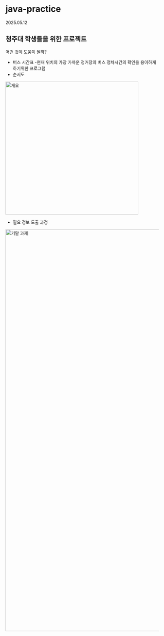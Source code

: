 # java-practice
2025.05.12

## 청주대 학생들을 위한 프로젝트
어떤 것이 도움이 될까?

- 버스 시간표
  -현재 위치의 가장 가까운 정거장의 버스 정차시건의 확인을 용이하게 하기위한 프로그램
- 순서도
<img width="436" alt="개요" src="https://github.com/user-attachments/assets/5effb0a7-33b2-4b60-b9fe-b082a6fe3f9c" />

- 필요 정보 도출 과정
<img width="1316" alt="기말 과제" src="https://github.com/user-attachments/assets/0f409241-ff02-436c-a131-46ed473d45a0" />
